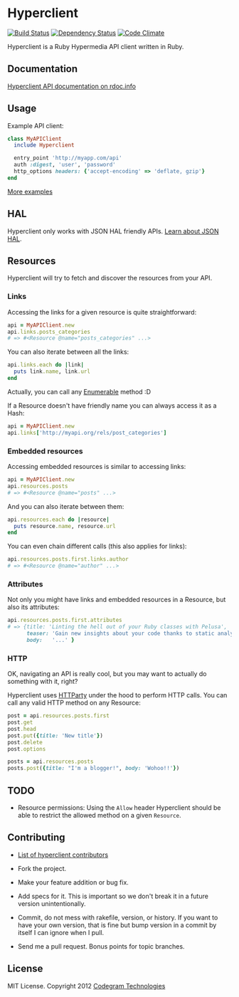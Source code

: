 # Hyperclient 
[![Build Status](https://secure.travis-ci.org/codegram/hyperclient.png)](http://travis-ci.org/codegram/hyperclient) 
[![Dependency Status](https://gemnasium.com/codegram/hyperclient.png)](http://gemnasium.com/codegram/hyperclient)
[![Code Climate](https://codeclimate.com/badge.png)](https://codeclimate.com/github/codegram/hyperclient)

Hyperclient is a Ruby Hypermedia API client written in Ruby.

## Documentation

[Hyperclient API documentation on rdoc.info][rdoc]

## Usage

Example API client:

````ruby
class MyAPIClient
  include Hyperclient

  entry_point 'http://myapp.com/api'
  auth :digest, 'user', 'password'
  http_options headers: {'accept-encoding' => 'deflate, gzip'}
end
````

[More examples][examples]

## HAL

Hyperclient only works with JSON HAL friendly APIs. [Learn about JSON HAL][hal].

## Resources

Hyperclient will try to fetch and discover the resources from your API. 

### Links

Accessing the links for a given resource is quite straightforward:

````ruby
api = MyAPIClient.new
api.links.posts_categories
# => #<Resource @name="posts_categories" ...>
````

You can also iterate between all the links:

````ruby
api.links.each do |link|
  puts link.name, link.url
end
````

Actually, you can call any [Enumerable][enumerable] method :D

If a Resource doesn't have friendly name you can always access it as a Hash:

````ruby
api = MyAPIClient.new
api.links['http://myapi.org/rels/post_categories']
````

### Embedded resources

Accessing embedded resources is similar to accessing links:

````ruby
api = MyAPIClient.new
api.resources.posts
# => #<Resource @name="posts" ...>
````

And you can also iterate between them:

````ruby
api.resources.each do |resource|
  puts resource.name, resource.url
end
````

You can even chain different calls (this also applies for links):

````ruby
api.resources.posts.first.links.author
# => #<Resource @name="author" ...>
````

### Attributes

Not only you might have links and embedded resources in a Resource, but also
its attributes:

````ruby
api.resources.posts.first.attributes
# => {title: 'Linting the hell out of your Ruby classes with Pelusa',
      teaser: 'Gain new insights about your code thanks to static analysis',
      body:   '...' }
````

### HTTP

OK, navigating an API is really cool, but you may want to actually do something
with it, right?

Hyperclient uses [HTTParty][httparty] under the hood to perform HTTP calls. You can
call any valid HTTP method on any Resource:

````ruby
post = api.resources.posts.first
post.get
post.head
post.put({title: 'New title'})
post.delete
post.options

posts = api.resources.posts
posts.post({title: "I'm a blogger!", body: 'Wohoo!!'})
````

## TODO

* Resource permissions: Using the `Allow` header Hyperclient should be able to
  restrict the allowed method on a given `Resource`.


## Contributing

* [List of hyperclient contributors][contributors]

* Fork the project.
* Make your feature addition or bug fix.
* Add specs for it. This is important so we don't break it in a future
  version unintentionally.
* Commit, do not mess with rakefile, version, or history.
  If you want to have your own version, that is fine but bump version
  in a commit by itself I can ignore when I pull.
* Send me a pull request. Bonus points for topic branches.

## License

MIT License. Copyright 2012 [Codegram Technologies][codegram]

[hal]: http://stateless.co/hal_specification.html
[contributors]: https://github.com/codegram/hyperclient/contributors
[codegram]: http://codegram.com
[documentup]: http://codegram.github.com/hyperclient
[httparty]: http://github.com/jnunemaker/httparty
[examples]: http://github.com/codegram/hyperclient/tree/master/examples
[enumerable]: http://ruby-doc.org/core-1.9.3/Enumerable.html
[rdoc]: http://rubydoc.org/github/codegram/hyperclient/master/frames